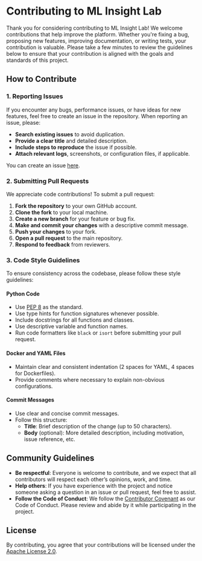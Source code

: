 # Contributing to ML Insight Lab

Thank you for considering contributing to ML Insight Lab! We welcome contributions that help improve the platform. Whether you're fixing a bug, proposing new features, improving documentation, or writing tests, your contribution is valuable. Please take a few minutes to review the guidelines below to ensure that your contribution is aligned with the goals and standards of this project.

## How to Contribute

### 1. Reporting Issues

If you encounter any bugs, performance issues, or have ideas for new features, feel free to create an issue in the repository. When reporting an issue, please:

- **Search existing issues** to avoid duplication.
- **Provide a clear title** and detailed description.
- **Include steps to reproduce** the issue if possible.
- **Attach relevant logs**, screenshots, or configuration files, if applicable.

You can create an issue [here](https://github.com/mlinsightlab/mlinsightlab/issues).

### 2. Submitting Pull Requests

We appreciate code contributions! To submit a pull request:

1. **Fork the repository** to your own GitHub account.
2. **Clone the fork** to your local machine.
3. **Create a new branch** for your feature or bug fix.
4. **Make and commit your changes** with a descriptive commit message.
5. **Push your changes** to your fork.
6. **Open a pull request** to the main repository.
7. **Respond to feedback** from reviewers.

### 3. Code Style Guidelines

To ensure consistency across the codebase, please follow these style guidelines:

#### Python Code

- Use [PEP 8](https://pep8.org/) as the standard.
- Use type hints for function signatures whenever possible.
- Include docstrings for all functions and classes.
- Use descriptive variable and function names.
- Run code formatters like `black` or `isort` before submitting your pull request.

#### Docker and YAML Files

- Maintain clear and consistent indentation (2 spaces for YAML, 4 spaces for Dockerfiles).
- Provide comments where necessary to explain non-obvious configurations.

#### Commit Messages

- Use clear and concise commit messages.
- Follow this structure:
  - **Title**: Brief description of the change (up to 50 characters).
  - **Body** (optional): More detailed description, including motivation, issue reference, etc.

## Community Guidelines

- **Be respectful**: Everyone is welcome to contribute, and we expect that all contributors will respect each other’s opinions, work, and time.
- **Help others**: If you have experience with the project and notice someone asking a question in an issue or pull request, feel free to assist.
- **Follow the Code of Conduct**: We follow the [Contributor Covenant](https://www.contributor-covenant.org/version/2/0/code_of_conduct/) as our Code of Conduct. Please review and abide by it while participating in the project.

## License

By contributing, you agree that your contributions will be licensed under the [Apache License 2.0](https://www.apache.org/licenses/LICENSE-2.0).
